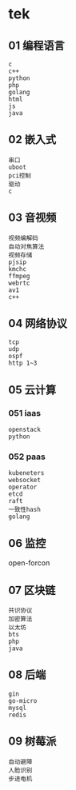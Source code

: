 # tek

## 01 编程语言
    c
    c++
    python
    php
    golang
    html
    js
    java
    
## 02 嵌入式
    串口
    uboot
    pci控制
    驱动
    c


## 03 音视频
    视频编解码
    自动对焦算法
    视频存储
    pjsip
    kmchc
    ffmpeg
    webrtc
    av1
    c++


## 04 网络协议
    tcp
    udp
    ospf
    http 1~3


## 05 云计算
### 051 iaas
    openstack
    python

### 052 paas
    kubeneters
    websocket
    operator
    etcd
    raft
    一致性hash
    golang

## 06 监控
open-forcon

## 07 区块链
    共识协议
    加密算法
    以太坊
    bts
    php
    java


## 08 后端
    gin
    go-micro
    mysql
    redis

## 09 树莓派
    自动避障
    人脸识别
    步进电机

